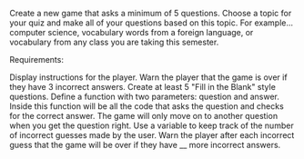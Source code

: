 Create a new game that asks a minimum of 5 questions. Choose a topic for your quiz and make all of your questions based on this topic. For example... computer science, vocabulary words from a foreign language, or vocabulary from any class you are taking this semester.

Requirements:

Display instructions for the player. Warn the player that the game is over if they have 3 incorrect answers.
Create at least 5 "Fill in the Blank" style questions.
Define a function with two parameters: question and answer. Inside this function will be all the code that asks the question and checks for the correct answer.
The game will only move on to another question when you get the question right.
Use a variable to keep track of the number of incorrect guesses made by the user.
Warn the player after each incorrect guess that the game will be over if they have __ more incorrect answers.